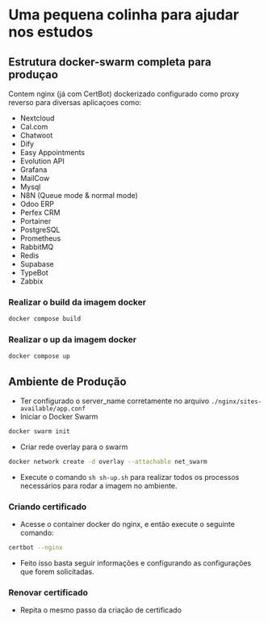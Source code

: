 # Uma pequena colinha para ajudar nos estudos

## Estrutura docker-swarm completa para produçao

Contem nginx (já com CertBot) dockerizado configurado como proxy reverso para diversas aplicaçoes como:
- Nextcloud
- Cal.com
- Chatwoot
- Dify
- Easy Appointments
- Evolution API
- Grafana
- MailCow
- Mysql
- N8N (Queue mode & normal mode)
- Odoo ERP
- Perfex CRM
- Portainer
- PostgreSQL
- Prometheus
- RabbitMQ
- Redis
- Supabase
- TypeBot
- Zabbix

### Realizar o build da imagem docker
```sh
docker compose build
```

### Realizar o up da imagem docker
```sh
docker compose up
```

## Ambiente de Produção
- Ter configurado o server_name corretamente no arquivo `./nginx/sites-available/app.conf`
- Iniciar o Docker Swarm
```sh
docker swarm init
```
- Criar rede overlay para o swarm
```sh
docker network create -d overlay --attachable net_swarm
```

- Execute o comando `sh sh-up.sh` para realizar todos os processos necessários para rodar a imagem no ambiente.
### Criando certificado
- Acesse o container docker do nginx, e então execute o seguinte comando:
```sh
certbot --nginx
```
- Feito isso basta seguir informações e configurando as configurações que forem solicitadas.

### Renovar certificado
- Repita o mesmo passo da criação de certificado
